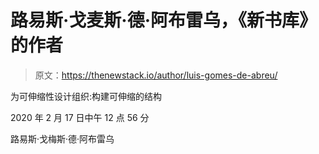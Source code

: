 # 路易斯·戈麦斯·德·阿布雷乌，《新书库》的作者

> 原文：<https://thenewstack.io/author/luis-gomes-de-abreu/>

为可伸缩性设计组织:构建可伸缩的结构

2020 年 2 月 17 日中午 12 点 56 分

路易斯·戈梅斯·德·阿布雷乌